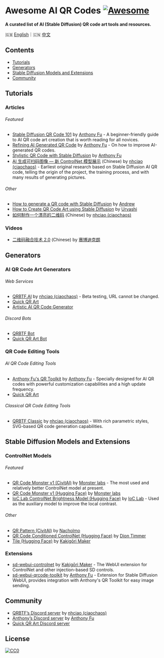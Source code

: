 # Awesome AI QR Codes [![Awesome](https://awesome.re/badge.svg)](https://awesome.re)

**A curated list of AI (Stable Diffusion) QR code art tools and resources.**

🇬🇧 [English](README.md)｜🇨🇳 [中文](README-zh.md)

## Contents

- [Tutorials](#tutorials)
- [Generators](#generators)
- [Stable Diffusion Models and Extensions](#stable-diffusion-models-and-extensions)
- [Community](#community)

## Tutorials

### Articles

###### Featured

- [Stable Diffusion QR Code 101](https://antfu.me/posts/ai-qrcode-101) by [Anthony Fu](https://antfu.me/) - A beginner-friendly guide to AI QR code art creation that is worth reading for all novices.
- [Refining AI Generated QR Code](https://antfu.me/posts/ai-qrcode-refine) by [Anthony Fu](https://antfu.me/) - On how to improve AI-generated QR codes.
- [Stylistic QR Code with Stable Diffusion](https://antfu.me/posts/ai-qrcode) by [Anthony Fu](https://antfu.me/)
- [AI 生成可扫码图像 — 新 ControlNet 模型展示](https://mp.weixin.qq.com/s/i4WR5ULH1ZZYl8Watf3EPw) (Chinese) by [nhciao (ciaochaos)](https://github.com/ciaochaos) - Earliest original research based on Stable Diffusion AI QR code, telling the origin of the project, the training process, and with many results of generating pictures.

###### Other

- [How to generate a QR code with Stable Diffusion](https://stable-diffusion-art.com/qr-code/) by [Andrew](https://stable-diffusion-art.com/author/andrewon2/)
- [How to Create QR Code Art using Stable Diffusion](https://ihsavru.medium.com/how-to-create-qr-code-art-using-stable-diffusion-58c5e7e55fcb) by [Urvashi](https://ihsavru.medium.com/)
- [如何制作一个漂亮的二维码](https://mp.weixin.qq.com/s/_Oy9I9FqPXhfwN9IUhf6_g) (Chinese) by [nhciao (ciaochaos)](https://github.com/ciaochaos)

### Videos

- [二维码融合技术 2.0](https://www.bilibili.com/video/BV1zF411R7xg/) (Chinese) by [赛博迪克朗](https://space.bilibili.com/339984)

## Generators

### AI QR Code Art Generators

###### Web Services

- [QRBTF.AI](https://qrbtf.com/ai) by [nhciao (ciaochaos)](https://github.com/ciaochaos) - Beta testing, URL cannot be changed.
- [Quick QR Art](https://beta.quickqr.art/generate)
- [Artistic AI QR Code Generator](https://openart.ai/apps/ai_qrcode)

###### Discord Bots

- [QRBTF Bot](https://discord.gg/V9CNuqYfte)
- [Quick QR Art Bot](https://top.gg/bot/1117660105962438706)

### QR Code Editing Tools

###### AI QR Code Editing Tools

- [Anthony Fu's QR Toolkit](https://qrcode.antfu.me/) by [Anthony Fu](https://antfu.me/) - Specially designed for AI QR codes with powerful customization capabilities and a high update frequency.
- [Quick QR Art](https://quickqr.art/)

###### Classical QR Code Editing Tools

- [QRBTF Classic](https://classic.qrbtf.com/) by [nhciao (ciaochaos)](https://github.com/ciaochaos) - With rich parametric styles, SVG-based QR code generation capabilities.

## Stable Diffusion Models and Extensions

### ControlNet Models

###### Featured

- [QR Code Monster v1 (CivitAI)](https://civitai.com/models/111006?modelVersionId=119698) by [Monster labs](https://huggingface.co/monster-labs) - The most used and relatively better ControlNet model at present.
- [QR Code Monster v1 (Hugging Face)](https://huggingface.co/monster-labs/control_v1p_sd15_qrcode_monster) by [Monster labs](https://huggingface.co/monster-labs)
- [IoC Lab ControlNet Brightness Model (Hugging Face)](https://huggingface.co/ioclab/ioc-controlnet) by [IoC Lab](https://huggingface.co/ioclab) - Used as the auxiliary model to improve the local contrast.

###### Other

- [QR Pattern (CivitAI)](https://civitai.com/models/90940/controlnet-qr-pattern-qr-codes) by [Nacholmo](https://civitai.com/user/Nacholmo)
- [QR Code Conditioned ControlNet (Hugging Face)](https://huggingface.co/DionTimmer/controlnet_qrcode-control_v1p_sd15) by [Dion Timmer](https://huggingface.co/DionTimmer)
- [Tile (Hugging Face)](https://huggingface.co/lllyasviel/ControlNet-v1-1/blob/main/control_v11f1e_sd15_tile.pth) by [Kakigōri Maker](https://github.com/Mikubill)

### Extensions

- [sd-webui-controlnet](https://github.com/Mikubill/sd-webui-controlnet) by [Kakigōri Maker](https://github.com/Mikubill) - The WebUI extension for ControlNet and other injection-based SD controls.
- [sd-webui-qrcode-toolkit](https://github.com/antfu/sd-webui-qrcode-toolkit) by [Anthony Fu](https://antfu.me/) - Extension for Stable Diffusion WebUI, provides integration with Anthony's QR Toolkit for easy image sending.

## Community

- [QRBTF’s Discord server](https://discord.gg/V9CNuqYfte) by [nhciao (ciaochaos)](https://github.com/ciaochaos)
- [Anthony’s Discord server](https://chat.antfu.me/) by [Anthony Fu](https://antfu.me/)
- [Quick QR Art Discord server](https://discord.com/invite/quickqrart)

## License

[![CC0](http://i.creativecommons.org/p/zero/1.0/88x31.png)](http://creativecommons.org/publicdomain/zero/1.0/)
